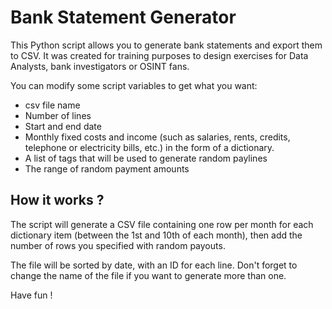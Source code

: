 # Bank Statement Generator
This Python script allows you to generate bank statements and export them to CSV.
It was created for training purposes to design exercises for Data Analysts, bank investigators or OSINT fans.

You can modify some script variables to get what you want:
- csv file name
- Number of lines
- Start and end date
- Monthly fixed costs and income (such as salaries, rents, credits, telephone or electricity bills, etc.) in the form of a dictionary.
- A list of tags that will be used to generate random paylines
- The range of random payment amounts

## How it works ?
The script will generate a CSV file containing one row per month for each dictionary item (between the 1st and 10th of each month), then add the number of rows you specified with random payouts.

The file will be sorted by date, with an ID for each line.
Don't forget to change the name of the file if you want to generate more than one.

Have fun !